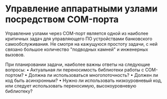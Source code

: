 # Управление аппаратными узлами посредством COM-порта

Управление узлами через COM-порт является одной из наиболее критичных задач для управляющего ПО устройствами банковского самообслуживания. Не смотря на кажущуюся простоту задачи, с ней связано большое количество "подводных камней" и инженерных вызовов.

При планировании задачи, наиболее важны ответы на следующие вопросы:
•	Актуальная ли переносимость библиотеки работы с COM-портом?
•	Должна ли использоваться многопоточность?
•	Должен ли код быть асинхронным?
•	Нужно ли использовать низкоуровневый код, или следует использовать переносимую, высокоуровневую библиотеку?
